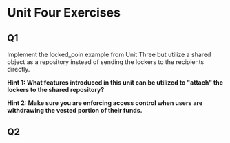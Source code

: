 # Unit Four Exercises

## Q1  

Implement the locked_coin example from Unit Three but utilize a shared object as a repository instead of sending the lockers to the recipients directly. 

**Hint 1: What features introduced in this unit can be utilized to "attach" the lockers to the shared repository?**

**Hint 2: Make sure you are enforcing access control when users are withdrawing the vested portion of their funds.**

## Q2